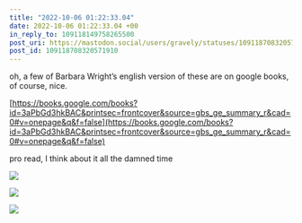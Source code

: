 ```yaml
---
title: "2022-10-06 01:22:33.04"
date: 2022-10-06 01:22:33.04 +00
in_reply_to: 109118149758265500
post_uri: https://mastodon.social/users/gravely/statuses/109118708320571910
post_id: 109118708320571910
---
```

oh, a few of Barbara Wright’s english version of these are on google books, of course, nice.

[https://books.google.com/books?id=3aPbGd3hkBAC&printsec=frontcover&source=gbs_ge_summary_r&cad=0#v=onepage&q&f=false](https://books.google.com/books?id=3aPbGd3hkBAC&printsec=frontcover&source=gbs_ge_summary_r&cad=0#v=onepage&q&f=false)

pro read, I think about it all the damned time


![](/images/109118707734178411.jpg)

![](/images/109118707934224963.jpg)

![](/images/109118708242171633.png)

